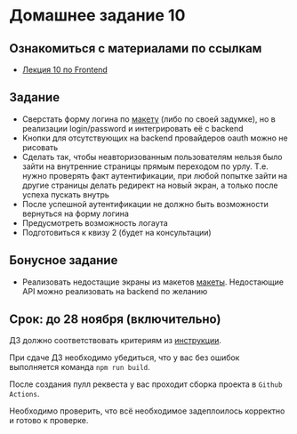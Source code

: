 # Домашнее задание 10

## Ознакомиться с материалами по ссылкам

- [Лекция 10 по Frontend](./%D0%9B%D0%B5%D0%BA%D1%86%D0%B8%D1%8F%2010.%20%D0%90%D0%B2%D1%82%D0%BE%D1%80%D0%B8%D0%B7%D0%B0%D1%86%D0%B8%D1%8F%20%D0%B2%20Web-%D0%BF%D1%80%D0%B8%D0%BB%D0%BE%D0%B6%D0%B5%D0%BD%D0%B8%D1%8F%D1%85.pptx.pdf)

## Задание

* Сверстать форму логина по [макету](https://scene.zeplin.io/project/5b9a4b6aae5aa72171a8e5cf/screen/5b9a4b80fc8e9e51e96b6050) (либо по своей задумке), но в реализации login/password и интегрировать её с backend
* Кнопки для отсутствующих на backend провайдеров oauth можно не рисовать
* Сделать так, чтобы неавторизованным пользователям нельзя было зайти на внутренние страницы прямым переходом по урлу. Т.е. нужно проверять факт аутентификации, при любой попытке зайти на другие страницы делать редирект на новый экран, а только после успеха пускать внутрь
* После успешной аутентификации не должно быть возможности вернуться на форму логина
* Предусмотреть возможность логаута
* Подготовиться к квизу 2 (будет на консультации)

## Бонусное задание

* Реализовать недостащие экраны из макетов [макеты](https://scene.zeplin.io/project/5b9a4b6aae5aa72171a8e5cf).
Недостающие API можно реализовать на backend по желанию

## Срок: до 28 ноября (включительно)

ДЗ должно соответствовать критериям из [инструкции](https://github.com/education-vk-company/homework#9-%D0%BF%D1%80%D0%B0%D0%B2%D0%B8%D0%BB%D0%B0-%D1%81%D0%B4%D0%B0%D1%87%D0%B8-%D0%B4%D0%B7).

При сдаче ДЗ необходимо убедиться, что у вас без ошибок выполняется команда `npm run build`.

После создания пулл реквеста у вас проходит сборка проекта в `Github Actions`.

Необходимо проверить, что всё необходимое задеплоилось корректно и готово к проверке.
